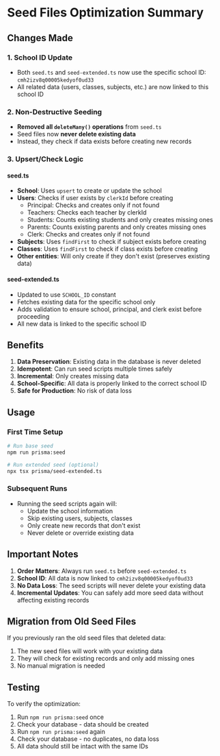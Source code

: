# Seed Files Optimization Summary

## Changes Made

### 1. **School ID Update**
- Both `seed.ts` and `seed-extended.ts` now use the specific school ID: `cmh2izv8q00005kedyof0ud33`
- All related data (users, classes, subjects, etc.) are now linked to this school ID

### 2. **Non-Destructive Seeding**
- **Removed all `deleteMany()` operations** from `seed.ts`
- Seed files now **never delete existing data**
- Instead, they check if data exists before creating new records

### 3. **Upsert/Check Logic**

#### seed.ts
- **School**: Uses `upsert` to create or update the school
- **Users**: Checks if user exists by `clerkId` before creating
  - Principal: Checks and creates only if not found
  - Teachers: Checks each teacher by clerkId
  - Students: Counts existing students and only creates missing ones
  - Parents: Counts existing parents and only creates missing ones
  - Clerk: Checks and creates only if not found
- **Subjects**: Uses `findFirst` to check if subject exists before creating
- **Classes**: Uses `findFirst` to check if class exists before creating
- **Other entities**: Will only create if they don't exist (preserves existing data)

#### seed-extended.ts
- Updated to use `SCHOOL_ID` constant
- Fetches existing data for the specific school only
- Adds validation to ensure school, principal, and clerk exist before proceeding
- All new data is linked to the specific school ID

## Benefits

1. **Data Preservation**: Existing data in the database is never deleted
2. **Idempotent**: Can run seed scripts multiple times safely
3. **Incremental**: Only creates missing data
4. **School-Specific**: All data is properly linked to the correct school ID
5. **Safe for Production**: No risk of data loss

## Usage

### First Time Setup
```bash
# Run base seed
npm run prisma:seed

# Run extended seed (optional)
npx tsx prisma/seed-extended.ts
```

### Subsequent Runs
- Running the seed scripts again will:
  - Update the school information
  - Skip existing users, subjects, classes
  - Only create new records that don't exist
  - Never delete or override existing data

## Important Notes

1. **Order Matters**: Always run `seed.ts` before `seed-extended.ts`
2. **School ID**: All data is now linked to `cmh2izv8q00005kedyof0ud33`
3. **No Data Loss**: The seed scripts will never delete your existing data
4. **Incremental Updates**: You can safely add more seed data without affecting existing records

## Migration from Old Seed Files

If you previously ran the old seed files that deleted data:
1. The new seed files will work with your existing data
2. They will check for existing records and only add missing ones
3. No manual migration is needed

## Testing

To verify the optimization:
1. Run `npm run prisma:seed` once
2. Check your database - data should be created
3. Run `npm run prisma:seed` again
4. Check your database - no duplicates, no data loss
5. All data should still be intact with the same IDs
